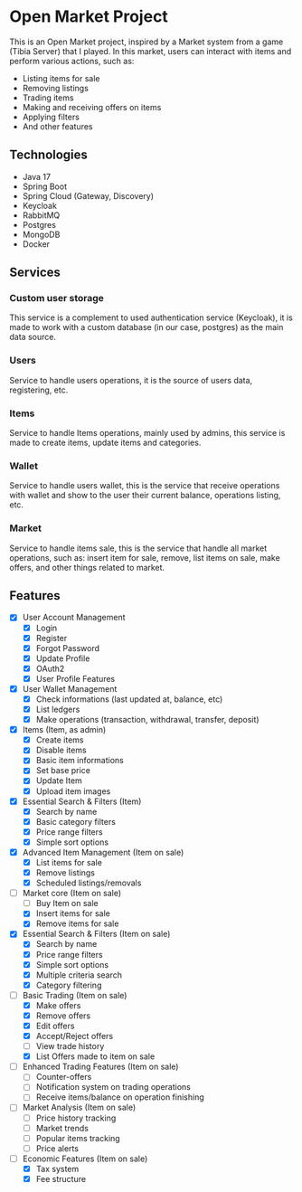 # Open Market Project

This is an Open Market project, inspired by a Market system from a game (Tibia Server) that I played.
In this market, users can interact with items and perform various actions, such as:

- Listing items for sale
- Removing listings
- Trading items
- Making and receiving offers on items
- Applying filters
- And other features

## Technologies

- Java 17
- Spring Boot
- Spring Cloud (Gateway, Discovery)
- Keycloak
- RabbitMQ
- Postgres
- MongoDB
- Docker

## Services

### Custom user storage

This service is a complement to used authentication service (Keycloak), it is made to work with a custom database (in
our case, postgres) as the main data source.

### Users

Service to handle users operations, it is the source of users data, registering, etc.

### Items

Service to handle Items operations, mainly used by admins, this service is made to create items, update items and
categories.

### Wallet

Service to handle users wallet, this is the service that receive operations with wallet and show to the user their
current balance, operations listing, etc.

### Market

Service to handle items sale, this is the service that handle all market operations, such as: insert item for sale,
remove, list items on sale, make offers, and other things related to market.

## Features

- [x] User Account Management
    - [x] Login
    - [x] Register
    - [x] Forgot Password
    - [x] Update Profile
    - [x] OAuth2
    - [x] User Profile Features

- [x] User Wallet Management
    - [x] Check informations (last updated at, balance, etc)
    - [x] List ledgers
    - [x] Make operations (transaction, withdrawal, transfer, deposit)

- [x] Items (Item, as admin)
    - [x] Create items
    - [x] Disable items
    - [x] Basic item informations
    - [x] Set base price
    - [x] Update Item
    - [x] Upload item images

- [x] Essential Search & Filters (Item)
    - [x] Search by name
    - [x] Basic category filters
    - [x] Price range filters
    - [x] Simple sort options

- [x] Advanced Item Management (Item on sale)
    - [x] List items for sale
    - [x] Remove listings
    - [x] Scheduled listings/removals

- [ ] Market core (Item on sale)
    - [ ] Buy Item on sale
    - [x] Insert items for sale
    - [x] Remove items for sale

- [x] Essential Search & Filters (Item on sale)
    - [x] Search by name
    - [x] Price range filters
    - [x] Simple sort options
    - [x] Multiple criteria search
    - [x] Category filtering

- [ ] Basic Trading (Item on sale)
    - [x] Make offers
    - [x] Remove offers
    - [x] Edit offers
    - [x] Accept/Reject offers
    - [ ] View trade history
    - [x] List Offers made to item on sale

- [ ] Enhanced Trading Features (Item on sale)
    - [ ] Counter-offers
    - [ ] Notification system on trading operations
    - [ ] Receive items/balance on operation finishing

- [ ] Market Analysis (Item on sale)
    - [ ] Price history tracking
    - [ ] Market trends
    - [ ] Popular items tracking
    - [ ] Price alerts

- [ ] Economic Features (Item on sale)
    - [x] Tax system
    - [x] Fee structure